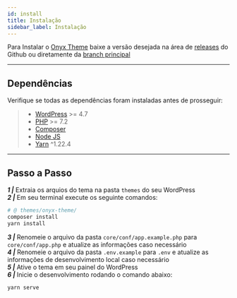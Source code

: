 ```yaml
---
id: install
title: Instalação
sidebar_label: Instalação
---
```


Para Instalar o [Onyx Theme](https://github.com/andremacola/onyx-theme) baixe a versão desejada na área de [releases](https://github.com/andremacola/onyx-theme/releases) do Github ou diretamente da [branch principal](https://github.com/andremacola/onyx-theme/zipball/master)

---

## Dependências

Verifique se todas as dependências foram instaladas antes de prosseguir:

> - [WordPress](https://wordpress.org/) >= 4.7
> - [PHP](https://www.php.net/manual/en/install.php) >= 7.2
> - [Composer](https://getcomposer.org/download/)
> - [Node JS](https://nodejs.org/)
> - [Yarn](https://classic.yarnpkg.com/en/docs/install) ^1.22.4

---

## Passo a Passo

***1 |*** Extraia os arquios do tema na pasta `themes` do seu WordPress  
***2 |*** Em seu terminal execute os seguinte comandos:  

```bash
# @ themes/onyx-theme/
composer install
yarn install
```

***3 |*** Renomeie o arquivo da pasta `core/conf/app.example.php` para `core/conf/app.php` e atualize as informações caso necessário  
***4 |*** Renomeie o arquivo da pasta `.env.example` para `.env` e atualize as informações de desenvolvimento local caso necessário  
***5 |*** Ative o tema em seu painel do WordPress  
***6 |*** Inicie o desenvolvimento rodando o comando abaixo:  

```bash
yarn serve
```